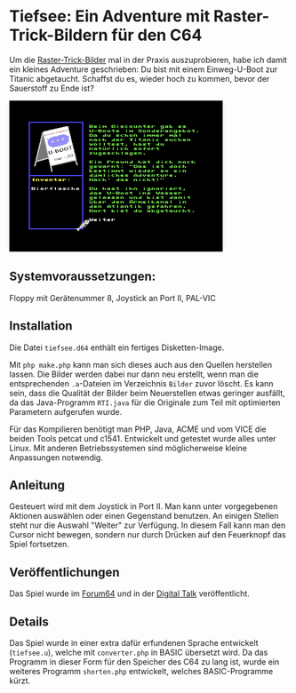 # Tiefsee: Ein Adventure mit Raster-Trick-Bildern für den C64

Um die [Raster-Trick-Bilder](https://github.com/kumakyoo64/RTI) mal in
der Praxis auszuprobieren, habe ich damit ein kleines Adventure
geschrieben: Du bist mit einem Einweg-U-Boot zur Titanic abgetaucht.
Schaffst du es, wieder hoch zu kommen, bevor der Sauerstoff zu Ende
ist?

![VICE-Screenshot](screenshot.png)

## Systemvoraussetzungen:

Floppy mit Gerätenummer 8, Joystick an Port II, PAL-VIC

## Installation

Die Datei `tiefsee.d64` enthält ein fertiges Disketten-Image.

Mit `php make.php` kann man sich dieses auch aus den Quellen
herstellen lassen. Die Bilder werden dabei nur dann neu erstellt, wenn
man die entsprechenden `.a`-Dateien im Verzeichnis `Bilder` zuvor
löscht. Es kann sein, dass die Qualität der Bilder beim Neuerstellen
etwas geringer ausfällt, da das Java-Programm `RTI.java` für die
Originale zum Teil mit optimierten Parametern aufgerufen wurde.

Für das Kompilieren benötigt man PHP, Java, ACME und vom VICE die
beiden Tools petcat und c1541. Entwickelt und getestet wurde alles
unter Linux. Mit anderen Betriebssystemen sind möglicherweise kleine
Anpassungen notwendig.

## Anleitung

Gesteuert wird mit dem Joystick in Port II. Man kann unter
vorgegebenen Aktionen auswählen oder einen Gegenstand benutzen. An
einigen Stellen steht nur die Auswahl "Weiter" zur Verfügung. In
diesem Fall kann man den Cursor nicht bewegen, sondern nur durch
Drücken auf den Feuerknopf das Spiel fortsetzen.

## Veröffentlichungen

Das Spiel wurde im [Forum64](https://www.forum64.de/) und in der
[Digital Talk](https://digitaltalk.at/) veröffentlicht.

## Details

Das Spiel wurde in einer extra dafür erfundenen Sprache entwickelt
(`tiefsee.u`), welche mit `converter.php` in BASIC übersetzt wird. Da
das Programm in dieser Form für den Speicher des C64 zu lang ist,
wurde ein weiteres Programm `shorten.php` entwickelt, welches
BASIC-Programme kürzt.
